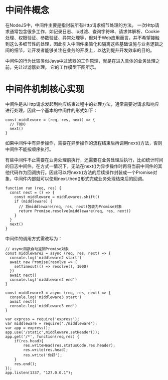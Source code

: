 # 中间件概念
在NodeJS中，中间件主要是指封装所有Http请求细节处理的方法。
一次Http请求通常包含很多工作，如记录日志、ip过滤、查询字符串、请求体解析、Cookie处理、权限验证、参数验证、异常处理等，但对于Web应用而言，并不希望接触到这么多细节性的处理，因此引入中间件来简化和隔离这些基础设施与业务逻辑之间的细节，让开发者能够关注在业务的开发上，以达到提升开发效率的目的。

中间件的行为比较类似Java中过滤器的工作原理，就是在进入具体的业务处理之前，先让过滤器处理。
它的工作模型下图所示。

# 中间件机制核心实现
中间件是从Http请求发起到响应结束过程中的处理方法，通常需要对请求和响应进行处理，因此一个基本的中间件的形式如下：
```
const middleware = (req, res, next) => {
  // TODO
  next()
}
```
如果中间件中有异步操作，需要在异步操作的流程结束后再调用next()方法，否则中间件不能按顺序执行。

有些中间件不止需要在业务处理前执行，还需要在业务处理后执行，比如统计时间的日志中间件。在方式一情况下，无法在next()为异步操作时再将当前中间件的其他代码作为回调执行。因此可以将next()方法的后续操作封装成一个Promise对象，中间件内部就可以使用next.then()形式完成业务处理结束后的回调。
```
function run (req, res) {
  const next = () => {
    const middleware = middlewares.shift()
    if (middleware) {
      // 将middleware(req, res, next)包装为Promise对象
      return Promise.resolve(middleware(req, res, next))
    }
  }
  next()
}
```
中间件的调用方式需改写为：
```
// async函数自动返回Promise对象
const middleware2 = async (req, res, next) => {
  console.log('middleware2 start')
  await new Promise(resolve => {
    setTimeout(() => resolve(), 1000)
  })
  await next()
  console.log('middleware2 end')
}

const middleware3 = async (req, res, next) => {
  console.log('middleware3 start')
  await next()
  console.log('middleware3 end')
}
```

```
var express = require('express');
var middleware = require('./middleware');
var app = express();
app.use('/static',middleware.setHeader());
app.get('/*', function(req,res) {
    if(res.head){
        res.writeHead(res.statusCode,res.header);
        res.write(res.head);
        res.write('你好');
    }
    res.end();
});
app.listen(1337, "127.0.0.1");
```



